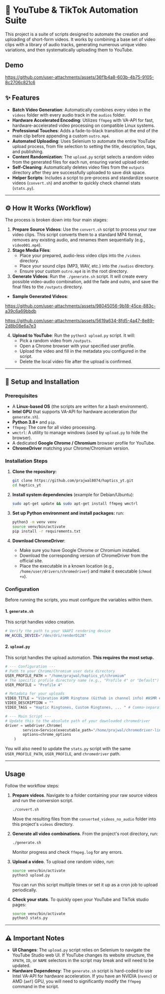 # 🤖 YouTube & TikTok Automation Suite

This project is a suite of scripts designed to automate the creation and uploading of short-form videos. It works by combining a base set of video clips with a library of audio tracks, generating numerous unique video variations, and then systematically uploading them to YouTube.

## Demo


https://github.com/user-attachments/assets/36f1b4a8-603b-4b75-9105-8c2706c821c6



## ✨ Features

-   **Batch Video Generation**: Automatically combines every video in the `videos` folder with every audio track in the `audios` folder.
-   **Hardware Accelerated Encoding**: Utilizes `ffmpeg` with VA-API for fast, hardware-accelerated video processing on compatible Linux systems.
-   **Professional Touches**: Adds a fade-to-black transition at the end of the main clip before appending a custom `outro.mp4`.
-   **Automated Uploading**: Uses Selenium to automate the entire YouTube upload process, from file selection to setting the title, description, tags, and publishing.
-   **Content Randomization**: The `upload.py` script selects a random video from the generated files for each run, ensuring varied upload order.
-   **Self-Cleaning**: Automatically deletes video files from the `outputs` directory after they are successfully uploaded to save disk space.
-   **Helper Scripts**: Includes a script to pre-process and standardize source videos (`convert.sh`) and another to quickly check channel stats (`stats.py`).

***

## ⚙️ How It Works (Workflow)

The process is broken down into four main stages:

1.  **Prepare Source Videos**: Use the `convert.sh` script to process your raw video clips. This script converts them to a standard MP4 format, removes any existing audio, and renames them sequentially (e.g., `video001.mp4`).
2.  **Stage Media Files**:
    * Place your prepared, audio-less video clips into the `/videos` directory.
    * Place your sound clips (MP3, WAV, etc.) into the `/audios` directory.
    * Ensure your custom `outro.mp4` is in the root directory.
3.  **Generate Videos**: Run the `./generate.sh` script. It will create every possible video-audio combination, add the fade and outro, and save the final files to the `/outputs` directory.
   - **Sample Generated Videos**:

https://github.com/user-attachments/assets/98045056-9b18-45ce-883c-a39c6a69bbdb

https://github.com/user-attachments/assets/5619a634-8fd5-4a47-8e89-2d8b08e6a7e3

4.  **Upload to YouTube**: Run the `python3 upload.py` script. It will:
    * Pick a random video from `/outputs`.
    * Open a Chrome browser with your specified user profile.
    * Upload the video and fill in the metadata you configured in the script.
    * Delete the local video file after the upload is confirmed.

***

## 🚀 Setup and Installation

### Prerequisites

-   A **Linux-based OS** (the scripts are written for a bash environment).
-   **Intel GPU** that supports VA-API for hardware acceleration (for `generate.sh`).
-   **Python 3.8+** and `pip`.
-   `ffmpeg`: The core for all video processing.
-   `wmctrl`: A utility to manage windows (used by `upload.py` to hide the browser).
-   A dedicated **Google Chrome / Chromium** browser profile for YouTube.
-   **ChromeDriver** matching your Chrome/Chromium version.

### Installation Steps

1.  **Clone the repository:**
    ```bash
    git clone https://github.com/prajwal8074/haptics_yt.git
    cd haptics_yt
    ```

2.  **Install system dependencies** (example for Debian/Ubuntu):
    ```bash
    sudo apt-get update && sudo apt-get install ffmpeg wmctrl
    ```

3.  **Set up Python environment and install packages:**
    run:
    ```bash
    python3 -m venv venv
    source venv/bin/activate
    pip install -r requirements.txt
    ```

4.  **Download ChromeDriver**:
    * Make sure you have Google Chrome or Chromium installed.
    * Download the corresponding version of ChromeDriver from the official site.
    * Place the executable in a known location (e.g., `/home/user/drivers/chromedriver`) and make it executable (`chmod +x`).

### Configuration

Before running the scripts, you must configure the variables within them.

#### 1. `generate.sh`
This script handles video creation.
```bash
# Verify the path to your VAAPI rendering device
HW_ACCEL_DEVICE="/dev/dri/renderD128"
```

#### 2. `upload.py`
This script handles the upload automation. **This requires the most setup.**
```python
# --- Configuration ---
# Path to your Chrome/Chromium user data directory
USER_PROFILE_PATH = "/home/prajwal/haptics_yt/chromium"
# The specific profile directory name (e.g., "Profile 4" or "Default")
USER_PROFILE = "Profile 4"

# Metadata for your uploads
VIDEO_TITLE = "Vibration ASMR Ringtone (Github in channel info) #ASMR #Ringtones"
VIDEO_DESCRIPTION = ""
VIDEO_TAGS = "Haptic Ringtones, Custom Ringtones, ... " # Comma-separated tags

# --- Main Script ---
# Update this to the absolute path of your downloaded chromedriver
driver = webdriver.Chrome(
        service=Service(executable_path="/home/prajwal/chromedriver-linux64/chromedriver"),
        options=chrome_options
    )
```
You will also need to update the `stats.py` script with the same `USER_PROFILE_PATH`, `USER_PROFILE`, and `chromedriver` path.

***

## Usage

Follow the workflow steps:

1.  **Prepare videos**. Navigate to a folder containing your raw source videos and run the conversion script.
    ```bash
    ./convert.sh
    ```
    Move the resulting files from the `converted_videos_no_audio` folder into this project's `videos` directory.

2.  **Generate all video combinations**. From the project's root directory, run:
    ```bash
    ./generate.sh
    ```
    Monitor progress and check `ffmpeg.log` for any errors.

3.  **Upload a video**. To upload one random video, run:
    ```bash
    source venv/bin/activate
    python3 upload.py
    ```
    You can run this script multiple times or set it up as a cron job to upload periodically.

4.  **Check your stats**. To quickly open your YouTube and TikTok studio pages:
    ```bash
    source venv/bin/activate
    python3 stats.py
    ```

***

## ⚠️ Important Notes

-   **UI Changes**: The `upload.py` script relies on Selenium to navigate the YouTube Studio web UI. If YouTube changes its website structure, the `XPATH`, `ID`, or `NAME` selectors in the script may break and will need to be updated.
-   **Hardware Dependency**: The `generate.sh` script is hard-coded to use Intel VA-API for hardware acceleration. If you have an NVIDIA (`nvenc`) or AMD (`amf`) GPU, you will need to significantly modify the `ffmpeg` command in the script.

